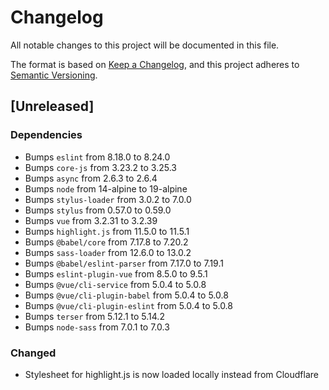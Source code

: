 # Changelog
All notable changes to this project will be documented in this file.

The format is based on [Keep a Changelog](https://keepachangelog.com/en/1.0.0/),
and this project adheres to [Semantic Versioning](https://semver.org/spec/v2.0.0.html).

## [Unreleased]
### Dependencies
- Bumps `eslint` from 8.18.0 to 8.24.0
- Bumps `core-js` from 3.23.2 to 3.25.3
- Bumps `async` from 2.6.3 to 2.6.4
- Bumps `node` from 14-alpine to 19-alpine
- Bumps `stylus-loader` from 3.0.2 to 7.0.0
- Bumps `stylus` from 0.57.0 to 0.59.0
- Bumps `vue` from 3.2.31 to 3.2.39
- Bumps `highlight.js` from 11.5.0 to 11.5.1
- Bumps `@babel/core` from 7.17.8 to 7.20.2
- Bumps `sass-loader` from 12.6.0 to 13.0.2
- Bumps `@babel/eslint-parser` from 7.17.0 to 7.19.1
- Bumps `eslint-plugin-vue` from 8.5.0 to 9.5.1
- Bumps `@vue/cli-service` from 5.0.4 to 5.0.8
- Bumps `@vue/cli-plugin-babel` from 5.0.4 to 5.0.8
- Bumps `@vue/cli-plugin-eslint` from 5.0.4 to 5.0.8
- Bumps `terser` from 5.12.1 to 5.14.2
- Bumps `node-sass` from 7.0.1 to 7.0.3

### Changed
- Stylesheet for highlight.js is now loaded locally instead from Cloudflare